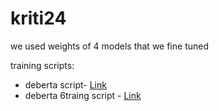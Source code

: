 # kriti24
we used weights of 4 models that we fine tuned 

training scripts:

* deberta script- [Link](https://github.com/KrishnaMahalka/kriti24/blob/9cea4944176256e59cfbd3223c13ac55fb570b8d/deberta.ipynb)
* deberta 6traing script - [Link]( )
